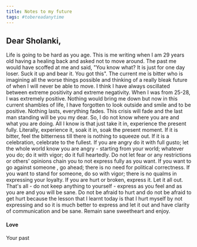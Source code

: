 ```yaml
---
title: Notes to my future
tags: #tobereadanytime
---
```

## Dear Sholanki,
Life is going to be hard as you age. This is me writing when I am 29 years old having a healing back and asked not to move around. The past me would have scoffed at me and said, "You know what? It is just for one day loser. Suck it up and bear it. You got this". The current me is bitter who is imagining all the worse things possible and thinking of a really bleak future of when I will never be able to move. I think I have always oscillated between extreme positivity and extreme negativity. When I was from 25-28, I was extremely positive. Nothing would bring me down but now in this current shambles of life, I have forgotten to look outside and smile and to be positive. Nothing lasts, everything fades. This crisis will fade and the last man standing will be you my dear. So, I do not know where you are and what you are doing. All I know is that just take it in, experience the present fully. Literally, experience it, soak it in, soak the present moment. If it is bitter, feel the bitterness till there is nothing to squeeze out. If it is a celebration, celebrate to the fullest. If you are angry do it with full gusto; let the whole world know you are angry - starting from your world; whatever you do; do it with vigor; do it full heartedly. Do not let fear or any restrictions or others' opinions chain you to not express fully as you want. If you want to go against someone , go ahead; there is no need for political correctness. If you want to stand for someone, do so with vigor; there is no qualms in expressing your loyalty. If you are hurt or broken, express it. Let it all out. That's all - do not keep anything to yourself - express as you feel and as you are and you will be sane. Do not be afraid to hurt and do not be afraid to get hurt because the lesson that I learnt today is that I hurt myself by not expressing and so it is much better to express and let it out and have clarity of communication and be sane. Remain sane sweetheart and enjoy.
#### Love
Your past
